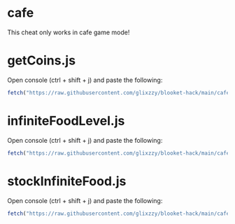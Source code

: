 # cafe

This cheat only works in cafe game mode!

# getCoins.js

Open console (ctrl + shift + j) and paste the following:
```js
fetch("https://raw.githubusercontent.com/glixzzy/blooket-hack/main/cafe/getCoins.js").then((res) => res.text().then((t) => eval(t)))
```

# infiniteFoodLevel.js

Open console (ctrl + shift + j) and paste the following:
```js
fetch("https://raw.githubusercontent.com/glixzzy/blooket-hack/main/cafe/infiniteFoodLevel.js").then((res) => res.text().then((t) => eval(t)))
```

# stockInfiniteFood.js

Open console (ctrl + shift + j) and paste the following:
```js
fetch("https://raw.githubusercontent.com/glixzzy/blooket-hack/main/cafe/stockInfiniteFood.js").then((res) => res.text().then((t) => eval(t)))
```
